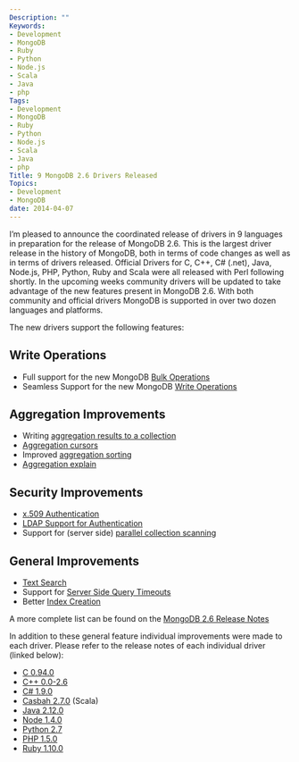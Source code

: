 ```yaml
---
Description: ""
Keywords:
- Development
- MongoDB
- Ruby
- Python
- Node.js
- Scala
- Java
- php
Tags:
- Development
- MongoDB
- Ruby
- Python
- Node.js
- Scala
- Java
- php
Title: 9 MongoDB 2.6 Drivers Released
Topics:
- Development
- MongoDB
date: 2014-04-07
---
```


I’m pleased to announce the coordinated release of drivers in 9
languages in preparation for the release of  MongoDB 2.6. This is the
largest driver release in the history of MongoDB, both in terms of code
changes as well as in terms of drivers released. Official Drivers for C,
C++, C# (.net), Java, Node.js, PHP, Python, Ruby and Scala were all
released with Perl following shortly. In the upcoming weeks community
drivers  will be updated to take advantage of the new features present
in MongoDB 2.6. With both community and official drivers MongoDB is
supported in over two dozen languages and platforms.

The new drivers support the following features:

## Write Operations
- Full support for the new MongoDB [Bulk Operations](http://docs.mongodb.org/master/reference/method/Bulk/#Bulk)
- Seamless Support for the new MongoDB [Write Operations](http://docs.mongodb.org/master/release-notes/2.6/#new-write-operation-protocol)

## Aggregation Improvements
- Writing [aggregation results to a collection](http://docs.mongodb.org/master/release-notes/2.6/#aggregation-enhancements)
- [Aggregation cursors](http://docs.mongodb.org/master/release-notes/2.6/#aggregation-enhancements)
- Improved [aggregation sorting](http://docs.mongodb.org/master/release-notes/2.6/#aggregation-enhancements)
- [Aggregation explain](http://docs.mongodb.org/master/release-notes/2.6/#aggregation-enhancements)

## Security Improvements
- [x.509 Authentication](http://docs.mongodb.org/master/release-notes/2.6/#security-improvements)
- [LDAP Support for Authentication](http://docs.mongodb.org/master/release-notes/2.6/#ldap-support-for-authentication)
- Support for (server side) [parallel collection scanning](http://docs.mongodb.org/master/reference/command/parallelCollectionScan/)

## General Improvements
- [Text Search](http://docs.mongodb.org/master/release-notes/2.6/#text-search-integration)
- Support for [Server Side Query Timeouts](https://jira.mongodb.org/browse/SERVER-2212)
- Better [Index Creation](http://docs.mongodb.org/master/release-notes/2.6/#index-build-enhancements)

A more complete list can be found on the [MongoDB 2.6 Release Notes](http://docs.mongodb.org/master/release-notes/2.6/)

In addition to these general feature individual improvements were made
to each driver. Please refer to the release notes of each individual
driver (linked below):

- [C 0.94.0](https://github.com/mongodb/mongo-c-driver/releases)
- [C++ 0.0-2.6](https://github.com/mongodb/mongo-cxx-driver/releases)
- [C# 1.9.0](https://github.com/mongodb/mongo-csharp-driver/releases)
- [Casbah 2.7.0](http://mongodb.github.io/casbah/whats_new.html#casbah-2-7-and-mongo-db-2-6-features) (Scala)
- [Java 2.12.0](https://github.com/mongodb/mongo-java-driver/releases)
- [Node 1.4.0](https://www.npmjs.org/package/mongodb)
- [Python 2.7](http://api.mongodb.org/python/current/changelog.html)
- [PHP 1.5.0](http://pecl.php.net/package/mongo/1.5.0)
- [Ruby 1.10.0](https://github.com/mongodb/mongo-ruby-driver/releases)

